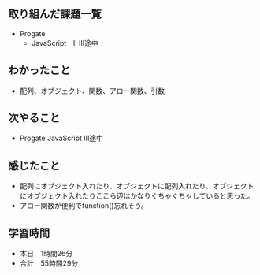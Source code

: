## 取り組んだ課題一覧
- Progate
  - JavaScript　Ⅱ Ⅲ途中
## わかったこと
- 配列、オブジェクト、関数、アロー関数、引数
## 次やること
- Progate JavaScript Ⅲ途中
## 感じたこと
- 配列にオブジェクト入れたり、オブジェクトに配列入れたり、オブジェクトにオブジェクト入れたりここら辺はかなりぐちゃぐちゃしていると思った。
- アロー関数が便利でfunction()忘れそう。
## 学習時間
- 本日　1時間26分
- 合計　55時間29分
